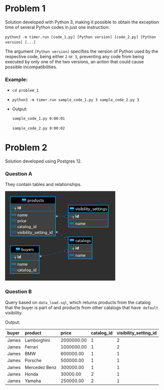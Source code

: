 # Problem 1

Solution developed with Python 3, making it possible to obtain the exception time of several Python codes in just one instruction:

`python3 -m timer.run [code_1.py] [Python version] [code_2.py] [Python version] [...]`

The argument `[Python version]` specifies the version of Python used by the respective code, being either `2` or` 3`, preventing any code from being executed by only one of the two versions, an action that could cause possible incompatibilities.

### Example:

- `cd problem_1`

- `python3 -m timer.run sample_code_1.py 3 sample_code_2.py 3`

- Output:

    ```
    sample_code_1.py 0:00:01 

    sample_code_2.py 0:00:02
    ```

# Problem 2

Solution developed using Postgres 12.

### Question A

They contain tables and relationships.

![diagram-er](problem_2/diagram-er.png)

### Question B

Query based on `data_load.sql`, which returns products from the catalog that the buyer is part of and products from other catalogs that have` default` visibility.

Output:

| buyer | product       | price      | catalog_id | visibility_setting_id |
| :-----|:--------------| :----------|:-----------|:----------------------|
| James | Lamborghini   | 2000000.00 |1           |2                      |
| James | Ferrari       | 1000000.00 |1           |2                      |
| James | BMW           |  600000.00 |1           |1                      |
| James | Porsche       |  500000.00 |1           |1                      |
| James | Mercedez Benz |  300000.00 |1           |1                      |
| James | Honda         |   30000.00 |2           |1                      |
| James | Yamaha        |  250000.00 |2           |1                      |